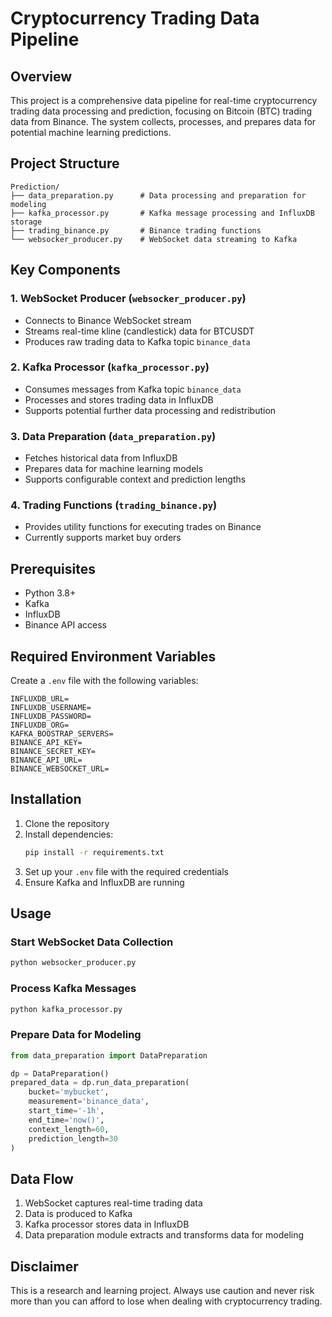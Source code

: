 # Cryptocurrency Trading Data Pipeline

## Overview

This project is a comprehensive data pipeline for real-time cryptocurrency trading data processing and prediction, focusing on Bitcoin (BTC) trading data from Binance. The system collects, processes, and prepares data for potential machine learning predictions.

## Project Structure

```
Prediction/
├── data_preparation.py      # Data processing and preparation for modeling
├── kafka_processor.py       # Kafka message processing and InfluxDB storage
├── trading_binance.py       # Binance trading functions
└── websocker_producer.py    # WebSocket data streaming to Kafka
```

## Key Components

### 1. WebSocket Producer (`websocker_producer.py`)
- Connects to Binance WebSocket stream
- Streams real-time kline (candlestick) data for BTCUSDT
- Produces raw trading data to Kafka topic `binance_data`

### 2. Kafka Processor (`kafka_processor.py`)
- Consumes messages from Kafka topic `binance_data`
- Processes and stores trading data in InfluxDB
- Supports potential further data processing and redistribution

### 3. Data Preparation (`data_preparation.py`)
- Fetches historical data from InfluxDB
- Prepares data for machine learning models
- Supports configurable context and prediction lengths

### 4. Trading Functions (`trading_binance.py`)
- Provides utility functions for executing trades on Binance
- Currently supports market buy orders

## Prerequisites

- Python 3.8+
- Kafka
- InfluxDB
- Binance API access

## Required Environment Variables

Create a `.env` file with the following variables:
```
INFLUXDB_URL=
INFLUXDB_USERNAME=
INFLUXDB_PASSWORD=
INFLUXDB_ORG=
KAFKA_BOOSTRAP_SERVERS=
BINANCE_API_KEY=
BINANCE_SECRET_KEY=
BINANCE_API_URL=
BINANCE_WEBSOCKET_URL=
```

## Installation

1. Clone the repository
2. Install dependencies:
   ```bash
   pip install -r requirements.txt
   ```
3. Set up your `.env` file with the required credentials
4. Ensure Kafka and InfluxDB are running

## Usage

### Start WebSocket Data Collection
```bash
python websocker_producer.py
```

### Process Kafka Messages
```bash
python kafka_processor.py
```

### Prepare Data for Modeling
```python
from data_preparation import DataPreparation

dp = DataPreparation()
prepared_data = dp.run_data_preparation(
    bucket='mybucket', 
    measurement='binance_data',
    start_time='-1h',
    end_time='now()',
    context_length=60,
    prediction_length=30
)
```

## Data Flow

1. WebSocket captures real-time trading data
2. Data is produced to Kafka
3. Kafka processor stores data in InfluxDB
4. Data preparation module extracts and transforms data for modeling


## Disclaimer
This is a research and learning project. Always use caution and never risk more than you can afford to lose when dealing with cryptocurrency trading.

